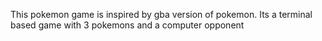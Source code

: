 This pokemon game is inspired by gba version of pokemon. Its a terminal based game with 3 pokemons and a computer opponent
